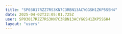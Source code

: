 ```yaml
---
title: "SP03017RZZ7RS3KN7C3RBN13ACYGGSH1ZKP5SSH4"
date: 2025-04-02T22:05:01.725Z
user: SP03017RZZ7RS3KN7C3RBN13ACYGGSH1ZKP5SSH4
layout: "users"
---
```

    